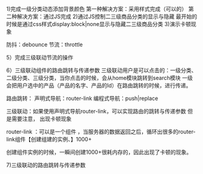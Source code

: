 1)完成一级分类动态添加背景颜色
第一种解决方案：采用样式完成（可以的）
第二种解决方案：通过JS完成
2)通过JS控制二三级商品分类的显示与隐藏
最开始的时候是通过css样式display:block|none显示与隐藏二三级商品分类
3)演示卡顿现象


防抖：debounce
节流：throttle

5）完成三级联动节流的操作

6）三级联动组件的路由跳转与传递参数
三级联动用户是可以点击的：一级分类、二级分类、三级分类，当你点击的时候，会从home模块跳转到search模块
一级会把用户选中的产品（产品的名字、产品的Id）在路由跳转的时候，进行传递。

路由跳转：
声明式导航：router-link
编程式导航：push|replace 

三级联动：如果使用声明式导航router-link，可以实现路由的跳转与传递参数
但是需要注意， 出现卡顿现象

router-link ：可以是一个组件 ，当服务器的数据返回之后，循环出很多的router-link组件【创建组建的实例、】1000+

创建组件实例的时候，一瞬间创建1000+很耗内存的，因此出现了卡顿的现象。

7)三级联动的路由跳转与传递参数

<!-- 存在的一些问题:事件委派,是把全部的子节点 -->
<!-- 点击a标签的时候,才会进行路由跳转[怎么能确定点击的一定是a标签] -->
<!-- 存在的另外一个问题:即使你能确定点击的是a标签,如何区分是一级二级三级分类的a标签 -->
<!-- 第一个问题:把子节点当中a标签 ,我加上自定义属性data-categoryName,其余的子节点是没有的 -->